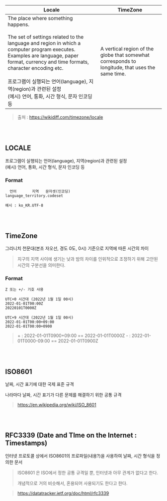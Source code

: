 |Locale|TimeZone|
|-|-|
|The place where something happens. <br><br> The set of settings related to the language and region in which a computer program executes. Examples are language, paper format, currency and time formats, character encoding etc. <br><br> 프로그램이 실행되는 언어(language), 지역(region)과 관련된 설정<br>(예시) 언어, 통화, 시간 형식, 문자 인코딩 등|A vertical region of the globe that somewhat corresponds to longitude, that uses the same time.|

> 출처 : https://wikidiff.com/timezone/locale

<br><br>

## LOCALE

프로그램이 실행되는 언어(language), 지역(region)과 관련된 설정<br>
(예시) 언어, 통화, 시간 형식, 문자 인코딩 등

### Format

```
  언어       지역   문자셋(인코딩)
language_territory.codeset

예시 : ko_KR.UTF-8
```

<br><br>

## TimeZone

그리니치 천문대(본초 자오선, 경도 0도, 0시) 기준으로 지역에 따른 시간의 차이

> 지구의 지역 사이에 생기는 낮과 밤의 차이를 인위적으로 조정하기 위해 고안된 시간의 구분선을 의미한다.

### Format

```
Z 또는 +/- 기호 사용

UTC+0 시간대 (2022년 1월 1일 00시)
2022-01-01T00:00Z
20220101T0000Z

UTC+9 시간대 (2022년 1월 1일 00시)
2022-01-01T00:00+09:00
2022-01-01T00:00+0900
```

> \+ : 2022-01-01T0900+09:00 == 2022-01-01T0000Z 
> \- : 2022-01-01T0000-09:00 == 2022-01-01T0900Z

<br><br>

## ISO8601

날짜, 시간 표기에 대한 국제 표준 규격

나라마다 날짜, 시간 표기가 다른 문제를 해결하기 위한 공통 규격

> https://en.wikipedia.org/wiki/ISO_8601

<br><br>

## RFC3339 (Date and TIme on the Internet : Timestamps)

인터넷 프로토콜 상에서 ISO8601의 프로파일(내용?)을 사용하여 날짜, 시간 형식을 정의한 문서

> ISO8601 은 ISO에서 정한 공통 규격일 뿐, 인터넷과 아무 관계가 없다고 한다. 
>
> 개념적으로 거의 비슷해서, 혼용되어 사용되기도 한다고 한다.

> https://datatracker.ietf.org/doc/html/rfc3339